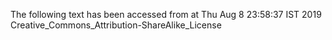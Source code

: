 The following text has been accessed from at Thu Aug 8 23:58:37 IST 2019
Creative_Commons_Attribution-ShareAlike_License
